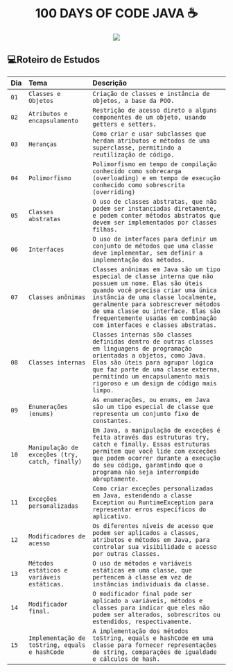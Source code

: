 <h1 align="center">100 DAYS OF CODE JAVA ☕ </h1>

<p align="center"><img src="http://img.shields.io/static/v1?label=STATUS&message=EM%20DESENVOLVIMENTO&color=GREEN&style=for-the-badge"/></p>


## 💻Roteiro de Estudos
| Dia  | Tema       | Descrição |
| :---------------- | :--------- | :--------- |
| `01` | `Classes e Objetos` | `Criação de classes e instância de objetos, a base da POO.` |
| `02` | `Atributos e encapsulamento` | `Restrição de acesso direto a alguns componentes de um objeto, usando getters e setters.` |
| `03` | `Heranças` | `Como criar e usar subclasses que herdam atributos e métodos de uma superclasse, permitindo a reutilização de código.` |
| `04` | `Polimorfismo` | `Polimorfismo em tempo de compilação conhecido como sobrecarga (overloading) e em tempo de execução conhecido como sobrescrita (overriding)` |
| `05` | `Classes abstratas` | `O uso de classes abstratas, que não podem ser instanciadas diretamente, e podem conter métodos abstratos que devem ser implementados por classes filhas.` |
| `06` | `Interfaces` | `O uso de interfaces para definir um conjunto de métodos que uma classe deve implementar, sem definir a implementação dos métodos.` |
| `07` | `Classes anônimas` | `Classes anônimas em Java são um tipo especial de classe interna que não possuem um nome. Elas são úteis quando você precisa criar uma única instância de uma classe localmente, geralmente para sobrescrever métodos de uma classe ou interface. Elas são frequentemente usadas em combinação com interfaces e classes abstratas.` |
| `08` | `Classes internas` | `Classes internas são classes definidas dentro de outras classes em linguagens de programação orientadas a objetos, como Java. Elas são úteis para agrupar lógica que faz parte de uma classe externa, permitindo um encapsulamento mais rigoroso e um design de código mais limpo.` |
| `09` | `Enumerações (enums)` | `As enumerações, ou enums, em Java são um tipo especial de classe que representa um conjunto fixo de constantes. ` |
| `10` | `Manipulação de exceções (try, catch, finally)` |`Em Java, a manipulação de exceções é feita através das estruturas try, catch e finally. Essas estruturas permitem que você lide com exceções que podem ocorrer durante a execução do seu código, garantindo que o programa não seja interrompido abruptamente.` |
| `11` | `Exceções personalizadas` | `Como criar exceções personalizadas em Java, estendendo a classe Exception ou RuntimeException para representar erros específicos do aplicativo.` |
| `12` | `Modificadores de acesso` | `Os diferentes níveis de acesso que podem ser aplicados a classes, atributos e métodos em Java, para controlar sua visibilidade e acesso por outras classes.` |
| `13` | `Métodos estáticos e variáveis estáticas.` | `O uso de métodos e variáveis estáticas em uma classe, que pertencem à classe em vez de instâncias individuais da classe.` |
| `14` | `Modificador final.` | `O modificador final pode ser aplicado a variáveis, métodos e classes para indicar que eles não podem ser alterados, sobrescritos ou estendidos, respectivamente.` |
| `15` | `Implementação de toString, equals e hashCode` | `A implementação dos métodos toString, equals e hashCode em uma classe para fornecer representações de string, comparações de igualdade e cálculos de hash.` |